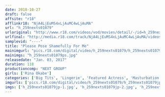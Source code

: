 ```yaml
---
date: 2018-10-27
draft: false
affsite: "r18"
afflinkr18: "NjA4LjEuMS4xLjAuMC4wLjAuMA"
url: "h_259nexts01079"
urloriginal: "http://www.r18.com/videos/vod/movies/detail/-/id=h_259nexts01079"
urlfinal: "http://media.r18.com/track/NjA4LjEuMS4xLjAuMC4wLjAuMA/videos/vod/movies/detail/-/id=h_259nexts01079"
samplevid: "----"
title: "Please Pose Shamefully For Me"
mainimgurl: "pics.r18.com/digital/video/h_259nexts01079/h_259nexts01079ps.jpg"
mainimgs: "h_259nexts01079ps.jpg"
releasedate: "Jan. 03, 2017"
duration: 118
productioncomp: "NEXT GROUP"
girls: ['Rina Okabe']
categories: ['Big Tits', 'Lingerie', 'Featured Actress', 'Masturbation']
imgurls: ['pics.r18.com/digital/video/h_259nexts01079/h_259nexts01079jp-1.jpg', 'pics.r18.com/digital/video/h_259nexts01079/h_259nexts01079jp-2.jpg', 'pics.r18.com/digital/video/h_259nexts01079/h_259nexts01079jp-3.jpg', 'pics.r18.com/digital/video/h_259nexts01079/h_259nexts01079jp-4.jpg', 'pics.r18.com/digital/video/h_259nexts01079/h_259nexts01079jp-5.jpg', 'pics.r18.com/digital/video/h_259nexts01079/h_259nexts01079jp-6.jpg', 'pics.r18.com/digital/video/h_259nexts01079/h_259nexts01079jp-7.jpg', 'pics.r18.com/digital/video/h_259nexts01079/h_259nexts01079jp-8.jpg', 'pics.r18.com/digital/video/h_259nexts01079/h_259nexts01079jp-9.jpg', 'pics.r18.com/digital/video/h_259nexts01079/h_259nexts01079jp-10.jpg', 'pics.r18.com/digital/video/h_259nexts01079/h_259nexts01079jp-11.jpg', 'pics.r18.com/digital/video/h_259nexts01079/h_259nexts01079jp-12.jpg', 'pics.r18.com/digital/video/h_259nexts01079/h_259nexts01079jp-13.jpg', 'pics.r18.com/digital/video/h_259nexts01079/h_259nexts01079jp-14.jpg', 'pics.r18.com/digital/video/h_259nexts01079/h_259nexts01079jp-15.jpg', 'pics.r18.com/digital/video/h_259nexts01079/h_259nexts01079jp-16.jpg', 'pics.r18.com/digital/video/h_259nexts01079/h_259nexts01079jp-17.jpg', 'pics.r18.com/digital/video/h_259nexts01079/h_259nexts01079jp-18.jpg', 'pics.r18.com/digital/video/h_259nexts01079/h_259nexts01079jp-19.jpg', 'pics.r18.com/digital/video/h_259nexts01079/h_259nexts01079jp-20.jpg']
imgs: ['h_259nexts01079jp-1.jpg', 'h_259nexts01079jp-2.jpg', 'h_259nexts01079jp-3.jpg', 'h_259nexts01079jp-4.jpg', 'h_259nexts01079jp-5.jpg', 'h_259nexts01079jp-6.jpg', 'h_259nexts01079jp-7.jpg', 'h_259nexts01079jp-8.jpg', 'h_259nexts01079jp-9.jpg', 'h_259nexts01079jp-10.jpg', 'h_259nexts01079jp-11.jpg', 'h_259nexts01079jp-12.jpg', 'h_259nexts01079jp-13.jpg', 'h_259nexts01079jp-14.jpg', 'h_259nexts01079jp-15.jpg', 'h_259nexts01079jp-16.jpg', 'h_259nexts01079jp-17.jpg', 'h_259nexts01079jp-18.jpg', 'h_259nexts01079jp-19.jpg', 'h_259nexts01079jp-20.jpg']
---
```

